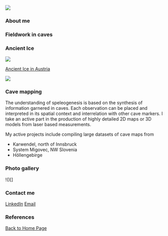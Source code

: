 
![](https://tr1813.github.io/ancient-ice-in-austria/gallery/ice_crystals_banner.jpg)

### About me

### Fieldwork in caves

### Ancient Ice

![](https://tr1813.github.io/ancient-ice-in-austria/gallery/ice-cave-concept.png)

[Ancient Ice in Austria](https://tr1813.github.io/ancient-ice-in-austria/html/index.html)


![](https://tr1813.github.io/ancient-ice-in-austria/gallery/victoria_inset.png)

### Cave mapping

The understanding of speleogenesis is based on the synthesis of information garnered in caves.
Each observation can be placed and interpreted in its spatial context and interrelation with other cave markers.
I take an active part in the production of highly detailed 2D maps or 3D models from laser based measurements.

My active projects include compiling large datasets of cave maps from 

 - Karwendel, north of Innsbruck
 - System Migovec, NW Slovenia
 - Höllengebirge

### Photo gallery

<!--- A profile pic and small blurb?--->
!()[]

### Contact me

[LinkedIn](linkedin.com/in/tanguy-racine-7545b490)
[Email](tanguy.racine@student.uibk.ac.at)

### References

[Back to Home Page](https://tr1813.github.io/ancient-ice-in-austria/html/index.html)
